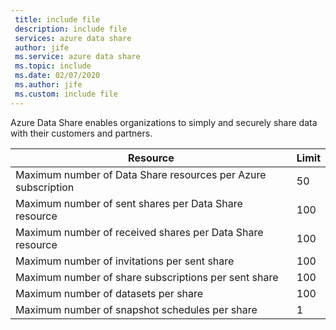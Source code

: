 ```yaml
---
 title: include file
 description: include file
 services: azure data share
 author: jife
 ms.service: azure data share
 ms.topic: include
 ms.date: 02/07/2020
 ms.author: jife
 ms.custom: include file
---
```

Azure Data Share enables organizations to simply and securely share data with their customers and partners.

| **Resource** | **Limit** |
| --- | --- |
| Maximum number of Data Share resources per Azure subscription |50 |
| Maximum number of sent shares per Data Share resource |100 |
| Maximum number of received shares per Data Share resource |100 |
| Maximum number of invitations per sent share |100 |
| Maximum number of share subscriptions per sent share |100 |
| Maximum number of datasets per share |100 |
| Maximum number of snapshot schedules per share |1 |